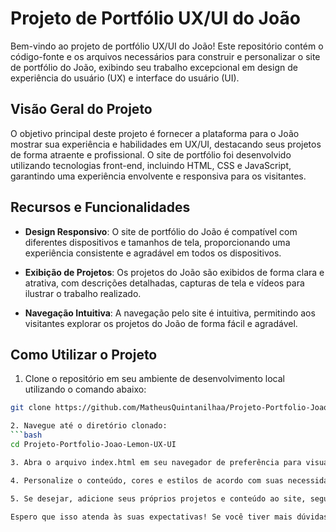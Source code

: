 # Projeto de Portfólio UX/UI do João

Bem-vindo ao projeto de portfólio UX/UI do João! Este repositório contém o código-fonte e os arquivos necessários para construir e personalizar o site de portfólio do João, exibindo seu trabalho excepcional em design de experiência do usuário (UX) e interface do usuário (UI).

## Visão Geral do Projeto

O objetivo principal deste projeto é fornecer a plataforma para o João mostrar sua experiência e habilidades em UX/UI, destacando seus projetos de forma atraente e profissional. O site de portfólio foi desenvolvido utilizando tecnologias front-end, incluindo HTML, CSS e JavaScript, garantindo uma experiência envolvente e responsiva para os visitantes.

## Recursos e Funcionalidades

- **Design Responsivo**: O site de portfólio do João é compatível com diferentes dispositivos e tamanhos de tela, proporcionando uma experiência consistente e agradável em todos os dispositivos.

- **Exibição de Projetos**: Os projetos do João são exibidos de forma clara e atrativa, com descrições detalhadas, capturas de tela e vídeos para ilustrar o trabalho realizado.

- **Navegação Intuitiva**: A navegação pelo site é intuitiva, permitindo aos visitantes explorar os projetos do João de forma fácil e agradável.

## Como Utilizar o Projeto

1. Clone o repositório em seu ambiente de desenvolvimento local utilizando o comando abaixo:

```bash
git clone https://github.com/MatheusQuintanilhaa/Projeto-Portfolio-Joao-Lemon-UX-UI.git

2. Navegue até o diretório clonado:
```bash
cd Projeto-Portfolio-Joao-Lemon-UX-UI

3. Abra o arquivo index.html em seu navegador de preferência para visualizar o site de portfólio do João.

4. Personalize o conteúdo, cores e estilos de acordo com suas necessidades. Os arquivos CSS estão localizados na pasta css, enquanto os arquivos JavaScript estão localizados na pasta js.

5. Se desejar, adicione seus próprios projetos e conteúdo ao site, seguindo a estrutura fornecida.

Espero que isso atenda às suas expectativas! Se você tiver mais dúvidas ou precisar de mais ajuda, fique à vontade para perguntar.




